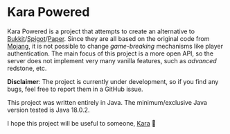 # Kara Powered

Kara Powered is a project that attempts to create an alternative to [Bukkit](https://bukkit.org)/[Spigot](https://spigotmc.org)/[Paper](https://papermc.io). Since they are all based on the original code from [Mojang](https://minecraft.net), it is not possible to change _game-breaking_ mechanisms like player authentication. The main focus of this project is a more open API, so the server does not implement very many vanilla features, such as _advanced_ redstone, etc.

**Disclaimer**: The project is currently under development, so if you find any bugs, feel free to report them in a GitHub issue.

This project was written entirely in Java. The minimum/exclusive Java version tested is Java 18.0.2.

I hope this project will be useful to someone, [Kara](https://github.com/Kara6432) 🤗
